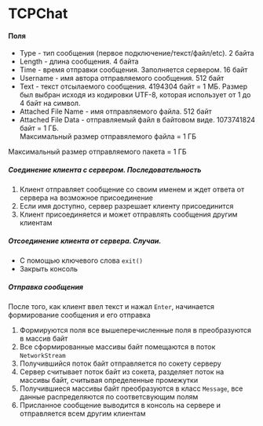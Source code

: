 # TCPChat

#### Поля

- Type - тип сообщения (первое подключение/текст/файл/etc). 2 байта
- Length - длина сообщения. 4 байта
- Time - время отправки сообщения. Заполняется сервером. 16 байт
- Username - имя автора отправляемого сообщения. 512 байт
- Text - текст отсылаемого сообщения. 4194304 байт = 1 МБ. Размер был выбран исходя из кодировки UTF-8, которая использует от 1 до 4 байт на символ.
- Attached File Name - имя отправляемого файла. 512 байт
- Attached File Data - отправляемый файл в байтовом виде. 1073741824 байт = 1 ГБ. <br>Максимальный размер отправялемого файла = 1 ГБ

Максимальный размер отправляемого пакета = 1 ГБ

##### Соединение клиента с сервером. Последовательность

1. Клиент отправляет сообщение со своим именем и ждет ответа от сервера на возможное присоединение
2. Если имя доступно, сервер разрешает клиенту присоединится
3. Клиент присоединяется и может отправлять сообщения другим клиентам

##### Отсоединение клиента от сервера. Случаи.

- С помощью ключевого слова `exit()`
- Закрыть консоль

##### Отправка сообщения

После того, как клиент ввел текст и нажал `Enter`, начинается формирование сообщения и его отправка

1. Формируются поля все вышеперечисленные поля в преобразуются в массив байт
2. Все сформированные массивы байт помещаются в поток `NetworkStream` 
3. Получившийся поток байт отправляется по сокету серверу
4. Сервер считывает поток байт из сокета, разделяет поток на массивы байт, считывая определенные промежутки
5. Получившиеся массивы байт преобразуются в класс `Message`, все данные распределяются по соответсвующим полям
6. Присланное сообщение выводится в консоль на сервере и отправляется всем другим клиентам

